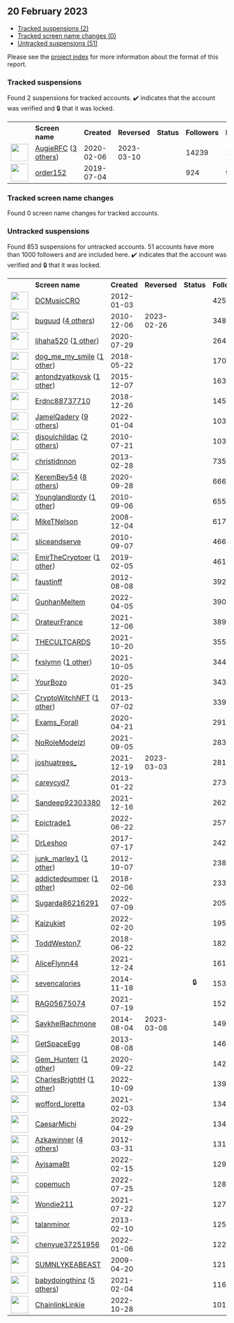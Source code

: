 ## 20 February 2023

* [Tracked suspensions (2)](#tracked-suspensions)
* [Tracked screen name changes (0)](#tracked-screen-name-changes)
* [Untracked suspensions (51)](#untracked-suspensions)

Please see the [project index](https://github.com/travisbrown/twitter-watch) for more information about the format of this report.

### Tracked suspensions

Found 2 suspensions for tracked accounts.
  ✔️ indicates that the account was verified and 🔒 that it was locked.

<table>
    <tr>
        <th></th>
        <th align="left">Screen name</th>
        <th align="left">Created</th>
        <th align="left">Reversed</th>
        <th align="left">Status</th>
        <th align="left">Followers</th>
        <th align="left">Ranking</th></tr>
    </tr>
        <tr>
            <td><a href="https://twitter.com/intent/user?user_id=1225248077797363712">
                <img src="https://pbs.twimg.com/profile_images/1559266296197431297/QLOpOV3v_normal.jpg" width="40px" height="40px" align="center"/></a>
            </td>
            <td>
                <a href="https://twitter.com/AugieRFC">AugieRFC</a>&nbsp;(<a href="https://api.memory.lol/v1/tw/id/1225248077797363712">3 others</a>)&nbsp;</td>
            <td>2020-02-06</td>
            <td>2023-03-10</td>
            <td align="center"></td>
            <td>14239</td>
            <td>16678</td>
        </tr>
        <tr>
            <td><a href="https://twitter.com/intent/user?user_id=1146580172000415749">
                <img src="https://pbs.twimg.com/profile_images/1146580440582635521/bXhXq4GU_normal.jpg" width="40px" height="40px" align="center"/></a>
            </td>
            <td>
                <a href="https://twitter.com/order152">order152</a></td>
            <td>2019-07-04</td>
            <td></td>
            <td align="center"></td>
            <td>924</td>
            <td>90385</td>
        </tr></table>

### Tracked screen name changes

Found 0 screen name changes for tracked accounts.

### Untracked suspensions

Found 853 suspensions for untracked accounts.
51 accounts have more than 1000 followers and are included here.
  ✔️ indicates that the account was verified and 🔒 that it was locked.

<table>
    <tr>
        <th></th>
        <th align="left">Screen name</th>
        <th align="left">Created</th>
        <th align="left">Reversed</th>
        <th align="left">Status</th>
        <th align="left">Followers</th>
    </tr>
        <tr>
            <td><a href="https://twitter.com/intent/user?user_id=453857487">
                <img src="https://pbs.twimg.com/profile_images/1015549781484232704/n9HBPfpv_normal.jpg" width="40px" height="40px" align="center"/></a>
            </td>
            <td>
                <a href="https://twitter.com/DCMusicCRO">DCMusicCRO</a></td>
            <td>2012-01-03</td>
            <td></td>
            <td align="center"></td>
            <td>42553</td>
        </tr>
        <tr>
            <td><a href="https://twitter.com/intent/user?user_id=223495564">
                <img src="https://pbs.twimg.com/profile_images/1597992549439807490/ESsdEzQo_normal.jpg" width="40px" height="40px" align="center"/></a>
            </td>
            <td>
                <a href="https://twitter.com/buguud">buguud</a>&nbsp;(<a href="https://api.memory.lol/v1/tw/id/223495564">4 others</a>)&nbsp;</td>
            <td>2010-12-06</td>
            <td>2023-02-26</td>
            <td align="center"></td>
            <td>34825</td>
        </tr>
        <tr>
            <td><a href="https://twitter.com/intent/user?user_id=1288474090538491904">
                <img src="https://pbs.twimg.com/profile_images/1325766331640156161/XMQKjlhZ_normal.jpg" width="40px" height="40px" align="center"/></a>
            </td>
            <td>
                <a href="https://twitter.com/lihaha520">lihaha520</a>&nbsp;(<a href="https://api.memory.lol/v1/tw/id/1288474090538491904">1 other</a>)&nbsp;</td>
            <td>2020-07-29</td>
            <td></td>
            <td align="center"></td>
            <td>26479</td>
        </tr>
        <tr>
            <td><a href="https://twitter.com/intent/user?user_id=998762671120973824">
                <img src="https://pbs.twimg.com/profile_images/1548106327674695683/U6lIT_Hp_normal.jpg" width="40px" height="40px" align="center"/></a>
            </td>
            <td>
                <a href="https://twitter.com/dog_me_my_smile">dog_me_my_smile</a>&nbsp;(<a href="https://api.memory.lol/v1/tw/id/998762671120973824">1 other</a>)&nbsp;</td>
            <td>2018-05-22</td>
            <td></td>
            <td align="center"></td>
            <td>17028</td>
        </tr>
        <tr>
            <td><a href="https://twitter.com/intent/user?user_id=4482679274">
                <img src="https://pbs.twimg.com/profile_images/1511246501434908674/57RTXkdb_normal.jpg" width="40px" height="40px" align="center"/></a>
            </td>
            <td>
                <a href="https://twitter.com/antondzyatkovsk">antondzyatkovsk</a>&nbsp;(<a href="https://api.memory.lol/v1/tw/id/4482679274">1 other</a>)&nbsp;</td>
            <td>2015-12-07</td>
            <td></td>
            <td align="center"></td>
            <td>16382</td>
        </tr>
        <tr>
            <td><a href="https://twitter.com/intent/user?user_id=1078007458809954311">
                <img src="https://pbs.twimg.com/profile_images/1596471865563906049/KNp8iVVU_normal.jpg" width="40px" height="40px" align="center"/></a>
            </td>
            <td>
                <a href="https://twitter.com/Erdnc88737710">Erdnc88737710</a></td>
            <td>2018-12-26</td>
            <td></td>
            <td align="center"></td>
            <td>14529</td>
        </tr>
        <tr>
            <td><a href="https://twitter.com/intent/user?user_id=1478249397611864068">
                <img src="https://pbs.twimg.com/profile_images/1587057540130537472/0uSG2nBu_normal.jpg" width="40px" height="40px" align="center"/></a>
            </td>
            <td>
                <a href="https://twitter.com/JamelQadery">JamelQadery</a>&nbsp;(<a href="https://api.memory.lol/v1/tw/id/1478249397611864068">9 others</a>)&nbsp;</td>
            <td>2022-01-04</td>
            <td></td>
            <td align="center"></td>
            <td>10369</td>
        </tr>
        <tr>
            <td><a href="https://twitter.com/intent/user?user_id=168865510">
                <img src="https://pbs.twimg.com/profile_images/1598204267843682305/lQ7fJCuQ_normal.jpg" width="40px" height="40px" align="center"/></a>
            </td>
            <td>
                <a href="https://twitter.com/djsoulchildac">djsoulchildac</a>&nbsp;(<a href="https://api.memory.lol/v1/tw/id/168865510">2 others</a>)&nbsp;</td>
            <td>2010-07-21</td>
            <td></td>
            <td align="center"></td>
            <td>10333</td>
        </tr>
        <tr>
            <td><a href="https://twitter.com/intent/user?user_id=1226466175">
                <img src="https://pbs.twimg.com/profile_images/3317638446/cfc3f61ac4349ca77c87031e7b033c87_normal.jpeg" width="40px" height="40px" align="center"/></a>
            </td>
            <td>
                <a href="https://twitter.com/christidnnon">christidnnon</a></td>
            <td>2013-02-28</td>
            <td></td>
            <td align="center"></td>
            <td>7353</td>
        </tr>
        <tr>
            <td><a href="https://twitter.com/intent/user?user_id=1310661560902340610">
                <img src="https://pbs.twimg.com/profile_images/1500804700513394688/3bh_gdVH_normal.jpg" width="40px" height="40px" align="center"/></a>
            </td>
            <td>
                <a href="https://twitter.com/KeremBey54">KeremBey54</a>&nbsp;(<a href="https://api.memory.lol/v1/tw/id/1310661560902340610">8 others</a>)&nbsp;</td>
            <td>2020-09-28</td>
            <td></td>
            <td align="center"></td>
            <td>6668</td>
        </tr>
        <tr>
            <td><a href="https://twitter.com/intent/user?user_id=187609113">
                <img src="https://pbs.twimg.com/profile_images/1553123380076879879/LHDynShT_normal.jpg" width="40px" height="40px" align="center"/></a>
            </td>
            <td>
                <a href="https://twitter.com/Younglandlordy">Younglandlordy</a>&nbsp;(<a href="https://api.memory.lol/v1/tw/id/187609113">1 other</a>)&nbsp;</td>
            <td>2010-09-06</td>
            <td></td>
            <td align="center"></td>
            <td>6557</td>
        </tr>
        <tr>
            <td><a href="https://twitter.com/intent/user?user_id=17877660">
                <img src="https://pbs.twimg.com/profile_images/422972350/me_normal.jpg" width="40px" height="40px" align="center"/></a>
            </td>
            <td>
                <a href="https://twitter.com/MikeTNelson">MikeTNelson</a></td>
            <td>2008-12-04</td>
            <td></td>
            <td align="center"></td>
            <td>6176</td>
        </tr>
        <tr>
            <td><a href="https://twitter.com/intent/user?user_id=188031221">
                <img src="https://pbs.twimg.com/profile_images/1597995538896588802/BmDbG5ua_normal.jpg" width="40px" height="40px" align="center"/></a>
            </td>
            <td>
                <a href="https://twitter.com/sliceandserve">sliceandserve</a></td>
            <td>2010-09-07</td>
            <td></td>
            <td align="center"></td>
            <td>4665</td>
        </tr>
        <tr>
            <td><a href="https://twitter.com/intent/user?user_id=1092616198725029894">
                <img src="https://pbs.twimg.com/profile_images/1436304544221339651/JOHzPT2a_normal.jpg" width="40px" height="40px" align="center"/></a>
            </td>
            <td>
                <a href="https://twitter.com/EmirTheCryptoer">EmirTheCryptoer</a>&nbsp;(<a href="https://api.memory.lol/v1/tw/id/1092616198725029894">1 other</a>)&nbsp;</td>
            <td>2019-02-05</td>
            <td></td>
            <td align="center"></td>
            <td>4617</td>
        </tr>
        <tr>
            <td><a href="https://twitter.com/intent/user?user_id=746125489">
                <img src="https://pbs.twimg.com/profile_images/1593637049243942914/oK7lgBNe_normal.jpg" width="40px" height="40px" align="center"/></a>
            </td>
            <td>
                <a href="https://twitter.com/faustinff">faustinff</a></td>
            <td>2012-08-08</td>
            <td></td>
            <td align="center"></td>
            <td>3923</td>
        </tr>
        <tr>
            <td><a href="https://twitter.com/intent/user?user_id=1511391511820345351">
                <img src="https://pbs.twimg.com/profile_images/1511391613142155272/ADWMon4H_normal.jpg" width="40px" height="40px" align="center"/></a>
            </td>
            <td>
                <a href="https://twitter.com/GunhanMeltem">GunhanMeltem</a></td>
            <td>2022-04-05</td>
            <td></td>
            <td align="center"></td>
            <td>3902</td>
        </tr>
        <tr>
            <td><a href="https://twitter.com/intent/user?user_id=1467921468793274375">
                <img src="https://pbs.twimg.com/profile_images/1597728754209624067/Ig3ok5Ht_normal.jpg" width="40px" height="40px" align="center"/></a>
            </td>
            <td>
                <a href="https://twitter.com/OrateurFrance">OrateurFrance</a></td>
            <td>2021-12-06</td>
            <td></td>
            <td align="center"></td>
            <td>3893</td>
        </tr>
        <tr>
            <td><a href="https://twitter.com/intent/user?user_id=1450723745568464899">
                <img src="https://pbs.twimg.com/profile_images/1590704304280678401/1UeeAxP2_normal.jpg" width="40px" height="40px" align="center"/></a>
            </td>
            <td>
                <a href="https://twitter.com/THECULTCARDS">THECULTCARDS</a></td>
            <td>2021-10-20</td>
            <td></td>
            <td align="center"></td>
            <td>3555</td>
        </tr>
        <tr>
            <td><a href="https://twitter.com/intent/user?user_id=1445467782498304004">
                <img src="https://pbs.twimg.com/profile_images/1587130166295273474/2IHU6Vgs_normal.jpg" width="40px" height="40px" align="center"/></a>
            </td>
            <td>
                <a href="https://twitter.com/fxslymn">fxslymn</a>&nbsp;(<a href="https://api.memory.lol/v1/tw/id/1445467782498304004">1 other</a>)&nbsp;</td>
            <td>2021-10-05</td>
            <td></td>
            <td align="center"></td>
            <td>3440</td>
        </tr>
        <tr>
            <td><a href="https://twitter.com/intent/user?user_id=1221127348709396480">
                <img src="https://pbs.twimg.com/profile_images/1576373437760765952/e7SATC5k_normal.jpg" width="40px" height="40px" align="center"/></a>
            </td>
            <td>
                <a href="https://twitter.com/YourBozo">YourBozo</a></td>
            <td>2020-01-25</td>
            <td></td>
            <td align="center"></td>
            <td>3434</td>
        </tr>
        <tr>
            <td><a href="https://twitter.com/intent/user?user_id=1562427756">
                <img src="https://pbs.twimg.com/profile_images/1597593707318059011/AwCeVg35_normal.jpg" width="40px" height="40px" align="center"/></a>
            </td>
            <td>
                <a href="https://twitter.com/CryptoWitchNFT">CryptoWitchNFT</a>&nbsp;(<a href="https://api.memory.lol/v1/tw/id/1562427756">1 other</a>)&nbsp;</td>
            <td>2013-07-02</td>
            <td></td>
            <td align="center"></td>
            <td>3390</td>
        </tr>
        <tr>
            <td><a href="https://twitter.com/intent/user?user_id=1252532805466292224">
                <img src="https://pbs.twimg.com/profile_images/1252533568183701504/Hbz9I5_t_normal.png" width="40px" height="40px" align="center"/></a>
            </td>
            <td>
                <a href="https://twitter.com/Exams_Forall">Exams_Forall</a></td>
            <td>2020-04-21</td>
            <td></td>
            <td align="center"></td>
            <td>2913</td>
        </tr>
        <tr>
            <td><a href="https://twitter.com/intent/user?user_id=1434470393130127361">
                <img src="https://pbs.twimg.com/profile_images/1574909874814812161/ksINDJA9_normal.jpg" width="40px" height="40px" align="center"/></a>
            </td>
            <td>
                <a href="https://twitter.com/NoRoleModelzI">NoRoleModelzI</a></td>
            <td>2021-09-05</td>
            <td></td>
            <td align="center"></td>
            <td>2833</td>
        </tr>
        <tr>
            <td><a href="https://twitter.com/intent/user?user_id=1472436910467403778">
                <img src="https://pbs.twimg.com/profile_images/1596900135979536385/41-yCzQ9_normal.jpg" width="40px" height="40px" align="center"/></a>
            </td>
            <td>
                <a href="https://twitter.com/joshuatrees_">joshuatrees_</a></td>
            <td>2021-12-19</td>
            <td>2023-03-03</td>
            <td align="center"></td>
            <td>2818</td>
        </tr>
        <tr>
            <td><a href="https://twitter.com/intent/user?user_id=1111670276">
                <img src="https://pbs.twimg.com/profile_images/3148125949/d0fd3080cfdc5932c0e6b5ba83c13541_normal.png" width="40px" height="40px" align="center"/></a>
            </td>
            <td>
                <a href="https://twitter.com/careycyd7">careycyd7</a></td>
            <td>2013-01-22</td>
            <td></td>
            <td align="center"></td>
            <td>2737</td>
        </tr>
        <tr>
            <td><a href="https://twitter.com/intent/user?user_id=1471325572680671234">
                <img src="https://pbs.twimg.com/profile_images/1523910189317259264/EbzIEdK2_normal.jpg" width="40px" height="40px" align="center"/></a>
            </td>
            <td>
                <a href="https://twitter.com/Sandeep92303380">Sandeep92303380</a></td>
            <td>2021-12-16</td>
            <td></td>
            <td align="center"></td>
            <td>2627</td>
        </tr>
        <tr>
            <td><a href="https://twitter.com/intent/user?user_id=1539667808291799043">
                <img src="https://pbs.twimg.com/profile_images/1588908950363176962/x2weWfHR_normal.jpg" width="40px" height="40px" align="center"/></a>
            </td>
            <td>
                <a href="https://twitter.com/Epictrade1">Epictrade1</a></td>
            <td>2022-06-22</td>
            <td></td>
            <td align="center"></td>
            <td>2572</td>
        </tr>
        <tr>
            <td><a href="https://twitter.com/intent/user?user_id=887041021279961089">
                <img src="https://pbs.twimg.com/profile_images/1590687574259077121/pCCCVD4E_normal.jpg" width="40px" height="40px" align="center"/></a>
            </td>
            <td>
                <a href="https://twitter.com/DrLeshoo">DrLeshoo</a></td>
            <td>2017-07-17</td>
            <td></td>
            <td align="center"></td>
            <td>2420</td>
        </tr>
        <tr>
            <td><a href="https://twitter.com/intent/user?user_id=866751540">
                <img src="https://pbs.twimg.com/profile_images/1456687991695499266/7K0X-I0h_normal.jpg" width="40px" height="40px" align="center"/></a>
            </td>
            <td>
                <a href="https://twitter.com/junk_marley1">junk_marley1</a>&nbsp;(<a href="https://api.memory.lol/v1/tw/id/866751540">1 other</a>)&nbsp;</td>
            <td>2012-10-07</td>
            <td></td>
            <td align="center"></td>
            <td>2387</td>
        </tr>
        <tr>
            <td><a href="https://twitter.com/intent/user?user_id=960707310548082688">
                <img src="https://pbs.twimg.com/profile_images/1371853623613919232/0s9sjsYV_normal.jpg" width="40px" height="40px" align="center"/></a>
            </td>
            <td>
                <a href="https://twitter.com/addictedpumper">addictedpumper</a>&nbsp;(<a href="https://api.memory.lol/v1/tw/id/960707310548082688">1 other</a>)&nbsp;</td>
            <td>2018-02-06</td>
            <td></td>
            <td align="center"></td>
            <td>2333</td>
        </tr>
        <tr>
            <td><a href="https://twitter.com/intent/user?user_id=1545808221276880899">
                <img src="https://pbs.twimg.com/profile_images/1545808544389382145/cK90kJTb_normal.jpg" width="40px" height="40px" align="center"/></a>
            </td>
            <td>
                <a href="https://twitter.com/Sugarda86216291">Sugarda86216291</a></td>
            <td>2022-07-09</td>
            <td></td>
            <td align="center"></td>
            <td>2058</td>
        </tr>
        <tr>
            <td><a href="https://twitter.com/intent/user?user_id=1495417435188514824">
                <img src="https://pbs.twimg.com/profile_images/1587212154184372225/DEFTwc7F_normal.jpg" width="40px" height="40px" align="center"/></a>
            </td>
            <td>
                <a href="https://twitter.com/Kaizukiet">Kaizukiet</a></td>
            <td>2022-02-20</td>
            <td></td>
            <td align="center"></td>
            <td>1959</td>
        </tr>
        <tr>
            <td><a href="https://twitter.com/intent/user?user_id=1010042731127767040">
                <img src="https://pbs.twimg.com/profile_images/1010045606973378561/88agCyuv_normal.jpg" width="40px" height="40px" align="center"/></a>
            </td>
            <td>
                <a href="https://twitter.com/ToddWeston7">ToddWeston7</a></td>
            <td>2018-06-22</td>
            <td></td>
            <td align="center"></td>
            <td>1824</td>
        </tr>
        <tr>
            <td><a href="https://twitter.com/intent/user?user_id=1474259282157789185">
                <img src="https://pbs.twimg.com/profile_images/1474260430675755010/Tx15W_Oj_normal.jpg" width="40px" height="40px" align="center"/></a>
            </td>
            <td>
                <a href="https://twitter.com/AliceFlynn44">AliceFlynn44</a></td>
            <td>2021-12-24</td>
            <td></td>
            <td align="center"></td>
            <td>1617</td>
        </tr>
        <tr>
            <td><a href="https://twitter.com/intent/user?user_id=2903987132">
                <img src="https://pbs.twimg.com/profile_images/1560386374108323842/bjYxoaEJ_normal.jpg" width="40px" height="40px" align="center"/></a>
            </td>
            <td>
                <a href="https://twitter.com/sevencalories">sevencalories</a></td>
            <td>2014-11-18</td>
            <td></td>
            <td align="center">🔒</td>
            <td>1533</td>
        </tr>
        <tr>
            <td><a href="https://twitter.com/intent/user?user_id=1417064500260478981">
                <img src="https://pbs.twimg.com/profile_images/1585526167037165569/bYYPhKBc_normal.jpg" width="40px" height="40px" align="center"/></a>
            </td>
            <td>
                <a href="https://twitter.com/RAG05675074">RAG05675074</a></td>
            <td>2021-07-19</td>
            <td></td>
            <td align="center"></td>
            <td>1523</td>
        </tr>
        <tr>
            <td><a href="https://twitter.com/intent/user?user_id=2706362754">
                <img src="https://pbs.twimg.com/profile_images/905034108635463680/Y3S1oa09_normal.jpg" width="40px" height="40px" align="center"/></a>
            </td>
            <td>
                <a href="https://twitter.com/SaykhelRachmone">SaykhelRachmone</a></td>
            <td>2014-08-04</td>
            <td>2023-03-08</td>
            <td align="center"></td>
            <td>1499</td>
        </tr>
        <tr>
            <td><a href="https://twitter.com/intent/user?user_id=1654880034">
                <img src="https://pbs.twimg.com/profile_images/1361011977116659717/4X5Oszv1_normal.jpg" width="40px" height="40px" align="center"/></a>
            </td>
            <td>
                <a href="https://twitter.com/GetSpaceEgg">GetSpaceEgg</a></td>
            <td>2013-08-08</td>
            <td></td>
            <td align="center"></td>
            <td>1460</td>
        </tr>
        <tr>
            <td><a href="https://twitter.com/intent/user?user_id=1308349690866327554">
                <img src="https://pbs.twimg.com/profile_images/1596392270839877637/w2pYc5-g_normal.jpg" width="40px" height="40px" align="center"/></a>
            </td>
            <td>
                <a href="https://twitter.com/Gem_Hunterr">Gem_Hunterr</a>&nbsp;(<a href="https://api.memory.lol/v1/tw/id/1308349690866327554">1 other</a>)&nbsp;</td>
            <td>2020-09-22</td>
            <td></td>
            <td align="center"></td>
            <td>1420</td>
        </tr>
        <tr>
            <td><a href="https://twitter.com/intent/user?user_id=1578960213889236993">
                <img src="https://pbs.twimg.com/profile_images/1594339722209497089/MlP4eimg_normal.jpg" width="40px" height="40px" align="center"/></a>
            </td>
            <td>
                <a href="https://twitter.com/CharlesBrightH">CharlesBrightH</a>&nbsp;(<a href="https://api.memory.lol/v1/tw/id/1578960213889236993">1 other</a>)&nbsp;</td>
            <td>2022-10-09</td>
            <td></td>
            <td align="center"></td>
            <td>1394</td>
        </tr>
        <tr>
            <td><a href="https://twitter.com/intent/user?user_id=1356922003106758656">
                <img src="https://pbs.twimg.com/profile_images/1356922646508818437/6hjxsWy0_normal.jpg" width="40px" height="40px" align="center"/></a>
            </td>
            <td>
                <a href="https://twitter.com/wofford_loretta">wofford_loretta</a></td>
            <td>2021-02-03</td>
            <td></td>
            <td align="center"></td>
            <td>1347</td>
        </tr>
        <tr>
            <td><a href="https://twitter.com/intent/user?user_id=1520085049781202944">
                <img src="https://pbs.twimg.com/profile_images/1520085816911007755/bZT4EF1R_normal.jpg" width="40px" height="40px" align="center"/></a>
            </td>
            <td>
                <a href="https://twitter.com/CaesarMichi">CaesarMichi</a></td>
            <td>2022-04-29</td>
            <td></td>
            <td align="center"></td>
            <td>1341</td>
        </tr>
        <tr>
            <td><a href="https://twitter.com/intent/user?user_id=541307947">
                <img src="https://pbs.twimg.com/profile_images/1539627752202342400/aicmMlsD_normal.jpg" width="40px" height="40px" align="center"/></a>
            </td>
            <td>
                <a href="https://twitter.com/Azkawinner">Azkawinner</a>&nbsp;(<a href="https://api.memory.lol/v1/tw/id/541307947">4 others</a>)&nbsp;</td>
            <td>2012-03-31</td>
            <td></td>
            <td align="center"></td>
            <td>1312</td>
        </tr>
        <tr>
            <td><a href="https://twitter.com/intent/user?user_id=1493659704941334533">
                <img src="https://pbs.twimg.com/profile_images/1587223714877345794/5mPgV_yW_normal.jpg" width="40px" height="40px" align="center"/></a>
            </td>
            <td>
                <a href="https://twitter.com/AyisamaBt">AyisamaBt</a></td>
            <td>2022-02-15</td>
            <td></td>
            <td align="center"></td>
            <td>1299</td>
        </tr>
        <tr>
            <td><a href="https://twitter.com/intent/user?user_id=1551583275180777472">
                <img src="https://pbs.twimg.com/profile_images/1594091505026736129/s5s5qeO1_normal.jpg" width="40px" height="40px" align="center"/></a>
            </td>
            <td>
                <a href="https://twitter.com/copemuch">copemuch</a></td>
            <td>2022-07-25</td>
            <td></td>
            <td align="center"></td>
            <td>1288</td>
        </tr>
        <tr>
            <td><a href="https://twitter.com/intent/user?user_id=1418319918886531077">
                <img src="https://pbs.twimg.com/profile_images/1590739589274406913/QYqCzR7L_normal.jpg" width="40px" height="40px" align="center"/></a>
            </td>
            <td>
                <a href="https://twitter.com/Wondie211">Wondie211</a></td>
            <td>2021-07-22</td>
            <td></td>
            <td align="center"></td>
            <td>1278</td>
        </tr>
        <tr>
            <td><a href="https://twitter.com/intent/user?user_id=1166603510">
                <img src="https://pbs.twimg.com/profile_images/3269126229/0b0047180d97a8ce3bab332d12643b3f_normal.jpeg" width="40px" height="40px" align="center"/></a>
            </td>
            <td>
                <a href="https://twitter.com/talanminor">talanminor</a></td>
            <td>2013-02-10</td>
            <td></td>
            <td align="center"></td>
            <td>1252</td>
        </tr>
        <tr>
            <td><a href="https://twitter.com/intent/user?user_id=1478993295145836545">
                <img src="https://pbs.twimg.com/profile_images/1479103275232555008/rEmw3Ua5_normal.jpg" width="40px" height="40px" align="center"/></a>
            </td>
            <td>
                <a href="https://twitter.com/chenyue37251956">chenyue37251956</a></td>
            <td>2022-01-06</td>
            <td></td>
            <td align="center"></td>
            <td>1224</td>
        </tr>
        <tr>
            <td><a href="https://twitter.com/intent/user?user_id=33635529">
                <img src="https://pbs.twimg.com/profile_images/1595138695673397254/7MHF5LZW_normal.jpg" width="40px" height="40px" align="center"/></a>
            </td>
            <td>
                <a href="https://twitter.com/SUMNLYKEABEAST">SUMNLYKEABEAST</a></td>
            <td>2009-04-20</td>
            <td></td>
            <td align="center"></td>
            <td>1212</td>
        </tr>
        <tr>
            <td><a href="https://twitter.com/intent/user?user_id=1357348172318666756">
                <img src="https://pbs.twimg.com/profile_images/1591756351969050624/v-uq2g-T_normal.jpg" width="40px" height="40px" align="center"/></a>
            </td>
            <td>
                <a href="https://twitter.com/babydoingthinz">babydoingthinz</a>&nbsp;(<a href="https://api.memory.lol/v1/tw/id/1357348172318666756">5 others</a>)&nbsp;</td>
            <td>2021-02-04</td>
            <td></td>
            <td align="center"></td>
            <td>1164</td>
        </tr>
        <tr>
            <td><a href="https://twitter.com/intent/user?user_id=1585993367124582400">
                <img src="https://pbs.twimg.com/profile_images/1598654538688466944/YckFC0I9_normal.jpg" width="40px" height="40px" align="center"/></a>
            </td>
            <td>
                <a href="https://twitter.com/ChainlinkLinkie">ChainlinkLinkie</a></td>
            <td>2022-10-28</td>
            <td></td>
            <td align="center"></td>
            <td>1012</td>
        </tr></table>
